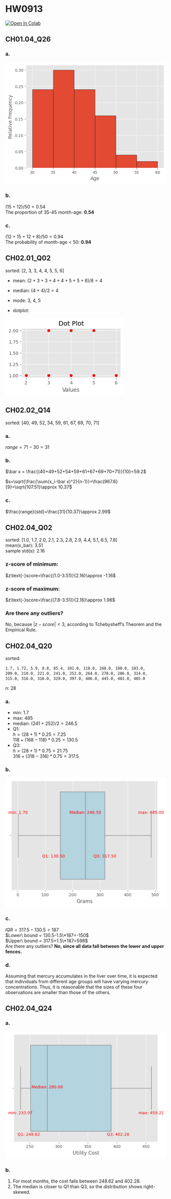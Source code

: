 # HW0913
[![Open In Colab](https://colab.research.google.com/assets/colab-badge.svg)](https://colab.research.google.com/drive/1TKvdy1GOr9DBrylWU2Tlb2U4siQg6Gug?usp=sharing)

## CH01.04_Q26
### a.

![ch01-04-q26-a](./img/ch01-04-q26-a.png)

### b.

$(15+12)/50 = 0.54$<br>
The proportion of 35-45 month-age: **0.54**

### c.

$(12+15+12+8)/50=0.94$<br>
The probability of month-age < 50: **0.94**

## CH02.01_Q02

sorted: [2, 3, 3, 4, 4, 5, 5, 6]

- mean: 
$(2+3+3+4+4+5+5+6)/8=4$

- median: 
$(4+4)/2=4$

- mode: 
3, 4, 5

- dotplot:

![ch02-01-q02](./img/ch02-01-q02-dotplot.png)

## CH02.02_Q14

sorted: [40, 49, 52, 54, 59, 61, 67, 69, 70, 71]

### a. 

$range=71-30=31$

### b.

$\bar x = \frac{(40+49+52+54+59+61+67+69+70+71)}{10}=59.2$<br>

$s=\sqrt{\frac{\sum(x_i-\bar x)^2}{n-1}}=\frac{967.6}{9}=\sqrt{107.51}\approx 10.37$<br>

### c.

$\frac{range}{std}=\frac{31}{10.37}\approx 2.99$

## CH02.04_Q02

sorted: [1.0, 1.7, 2.0, 2.1, 2.3, 2.8, 2.9, 4.4, 5.1, 6.5, 7.8]<br>
mean(x_bar): 3.51<br>
sample std(s): 2.16

### z-score of minimum: 
$z\text{-}score=\frac{(1.0-3.51)}{2.16}\approx -1.16$

### z-score of maximum: 
$z\text{-}score=\frac{(7.8-3.51)}{2.16}\approx 1.98$

### Are there any outliers?
No, because $|z-score| < 3$, according to Tchebysheff’s Theorem and the Empirical Rule.


## CH02.04_Q20
sorted: <br>
```
1.7, 1.72, 5.9, 8.8, 85.4, 101.0, 118.0, 168.0, 180.0, 183.0,
209.0, 218.0, 221.0, 241.0, 252.0, 264.0, 278.0, 286.0, 314.0,
315.0, 316.0, 318.0, 329.0, 397.0, 406.0, 445.0, 481.0, 485.0
```
n: 28


### a.
- min: 1.7
- max: 485
- median: $(241+252)/2=246.5$
- Q1: <br>
$h=(28+1)*0.25=7.25$<br>
$118+(168-118)*0.25=130.5$
- Q3: <br>
$h=(28+1)*0.75=21.75$<br>
$316+(318-316)*0.75=317.5$

### b.
![ch02-04-q20-boxplot](./img/ch02-04-q20-boxplot.png)

### c.
$IQR=317.5-130.5=187$<br>
$Lower\ bound = 130.5-1.5\*187=-150$<br>
$Upper\ bound = 317.5+1.5\*187=598$<br>
Are there any outliers? **No, since all data fall between the lower and upper fences.**

### d.
Assuming that mercury accumulates in the liver over time, it is expected that individuals from different age groups will have varying mercury concentrations. Thus, it is reasonable that the sizes of these four observations are smaller than those of the others.

## CH02.04_Q24

### a.
![ch02-04-q24-boxplot](./img/ch02-04-q24-boxplot.png)

### b.
1. For most months, the cost falls between 248.62 and 402.28.
2. The median is closer to Q1 than Q3, so the distribution shows right-skewed.
